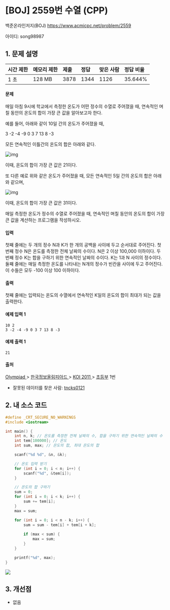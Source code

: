 # [BOJ] 2559번 수열 (CPP)

백준온라인저지(BOJ) https://www.acmicpc.net/problem/2559

아이디: song98987



## 1. 문제 설명

| 시간 제한 | 메모리 제한 | 제출 | 정답 | 맞은 사람 | 정답 비율 |
| :-------- | :---------- | :--- | :--- | :-------- | :-------- |
| 1 초      | 128 MB      | 3878 | 1344 | 1126      | 35.644%   |

#### 문제

매일 아침 9시에 학교에서 측정한 온도가 어떤 정수의 수열로 주어졌을 때, 연속적인 며칠 동안의 온도의 합이 가장 큰 값을 알아보고자 한다.

예를 들어, 아래와 같이 10일 간의 온도가 주어졌을 때, 

3 -2 -4 -9 0 3 7 13 8 -3

모든 연속적인 이틀간의 온도의 합은 아래와 같다.

![img](https://www.acmicpc.net/upload/images/grfdfd.png)



이때, 온도의 합이 가장 큰 값은 21이다. 

또 다른 예로 위와 같은 온도가 주어졌을 때, 모든 연속적인 5일 간의 온도의 합은 아래와 같으며, 

![img](https://www.acmicpc.net/upload/images/fhgfdghdgf.png)



이때, 온도의 합이 가장 큰 값은 31이다.

매일 측정한 온도가 정수의 수열로 주어졌을 때, 연속적인 며칠 동안의 온도의 합이 가장 큰 값을 계산하는 프로그램을 작성하시오. 





#### 입력

첫째 줄에는 두 개의 정수 N과 K가 한 개의 공백을 사이에 두고 순서대로 주어진다. 첫 번째 정수 N은 온도를 측정한 전체 날짜의 수이다. N은 2 이상 100,000 이하이다. 두 번째 정수 K는 합을 구하기 위한 연속적인 날짜의 수이다. K는 1과 N 사이의 정수이다. 둘째 줄에는 매일 측정한 온도를 나타내는 N개의 정수가 빈칸을 사이에 두고 주어진다. 이 수들은 모두 -100 이상 100 이하이다. 

#### 출력

첫째 줄에는 입력되는 온도의 수열에서 연속적인 K일의 온도의 합이 최대가 되는 값을 출력한다.



#### 예제 입력 1 

```
10 2
3 -2 -4 -9 0 3 7 13 8 -3
```

#### 예제 출력 1 

```
21
```



#### 출처

[Olympiad ](https://www.acmicpc.net/category/2)> [한국정보올림피아드 ](https://www.acmicpc.net/category/55)> [KOI 2011 ](https://www.acmicpc.net/category/59)> [초등부](https://www.acmicpc.net/category/detail/334) 1번

- 잘못된 데이터를 찾은 사람: [tncks0121](https://www.acmicpc.net/user/tncks0121)

  

## 2. 내 소스 코드

```C++
#define _CRT_SECURE_NO_WARNINGS
#include <iostream>

int main() {
	int n, k; // 온도를 측정한 전체 날짜의 수, 합을 구하기 위한 연속적인 날짜의 수
	int tem[100000]; // 온도
	int sum, max; // 온도의 합, 최대 온도의 합

	scanf("%d %d", &n, &k);

	// 온도 입력 받기
	for (int i = 0; i < n; i++) {
		scanf("%d", &tem[i]);
	}

	// 온도의 합 구하기
	sum = 0;
	for (int i = 0; i < k; i++) {
		sum += tem[i];
	}
	max = sum;

	for (int i = 0; i < n - k; i++) {
		sum = sum - tem[i] + tem[i + k];
		
		if (max < sum) {
			max = sum;
		}
	}

	printf("%d", max);
}
```

<img src="../images/2559번.jpg">



## 3. 개선점

- 없음
